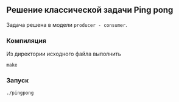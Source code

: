 ## Решение классической задачи Ping pong

Задача решена в модели `producer - consumer`.

### Компиляция

Из директории исходного файла выполнить

    make

### Запуск

    ./pingpong
